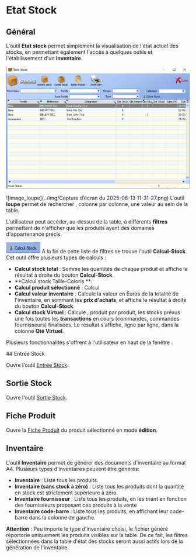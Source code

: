 # Etat Stock



## Général



L'outil **Etat stock** permet simplement la visualisation de l'état actuel des stocks, en permettant également l'accès à quelques outils et l'établissement d'un **inventaire**.



![image-20250617103251794](../img/image-20250617103251794.png)

  ![image_loupe](../img/Capture d’écran du 2025-06-13 11-31-27.png)  L'outil **loupe** permet de rechercher , colonne par colonne, une valeur au sein de la table.



L'utilisateur peut accéder, au-dessus de la table, à différents **filtres** permettant de n'afficher que les produits ayant des domaines d'appartenance précis.



![image-20250617104824879](../img/image-20250617104824879.png)  A la fin de cette liste de filtres se trouve l'outil **Calcul-Stock**. Cet outil offre plusieurs types de calculs :

- **Calcul stock total** : Somme les quantités de chaque produit et affiche le résultat à droite du bouton **Calcul-Stock**.
- **Calcul stock Taille-Coloris **: 
- **Calcul produit sélectionné** : Calcul 
- **Calcul valeur inventaire** : Calcule la valeur en Euros de la totalité de l'inventaire, en sommant les **prix d'achats**, et affiche le résultat à droite du bouton **Calcul-Stock**.
- **Calcul stock Virtuel** : Calcule , produit par produit, les stocks prévus une fois toutes les **transactions** en cours (commandes, commandes fournisseurs) finalisées. Le résultat s'affiche, ligne par ligne, dans la colonne **Qté Virtuel**.



Plusieurs fonctionnalités s'offrent à l'utilisateur en haut de la fenêtre :



## Entrée Stock

Ouvre l'outil [Entrée Stock](entreeStock.md).



## Sortie Stock

Ouvre l'outil [Sortie Stock](sortieStock.md).



## Fiche Produit

Ouvre la [Fiche Produit](../produits/ficheProduits.md) du produit sélectionné en mode **édition**.



## Inventaire

L'outil **Inventaire** permet de générer des documents d'inventaire au format A4. Plusieurs types d'inventaires peuvent être générés:

- **Inventaire** : Liste tous les produits.
- **Inventaire (sans stock à zéro)** : Liste tous les produits dont la quantité en stock est strictement supérieure à zéro.
- **Inventaire fournisseur** : Liste tous les produits, en les triant en fonction des fournisseurs proposant ces produits à la vente
- **Inventaire code-barre** : Liste tous les produits, en affichant leur code-barre dans la colonne de gauche.



**Attention** : Peu importe le type d'inventaire choisi, le fichier généré réportorie uniquement les produits visibles sur la table. De ce fait, les filtres sélectionnées dans la table d'état des stocks seront aussi actifs lors de la génération de l'inventaire.



